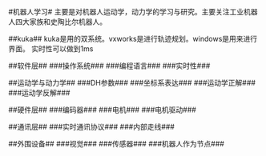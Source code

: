 
#机器人学习#
主要是对机器人运动学，动力学的学习与研究。主要关注工业机器人四大家族和史陶比尔机器人。

##kuka##
kuka是用的双系统。vxworks是进行轨迹规划。windows是用来进行界面。
实时性可以做到1ms





##软件层##
###操作系统###
###编程语言###
###实时性###



##运动学与动力学##
###DH参数###
###坐标系表达###
###运动学正解###
###运动学反解###

##硬件层##
###编码器###
###电机###
###电机驱动###




##通讯层##
###实时通讯协议###
###内部走线###



##外围设备##
###视觉###
###传感器###
###机器人作为节点###





